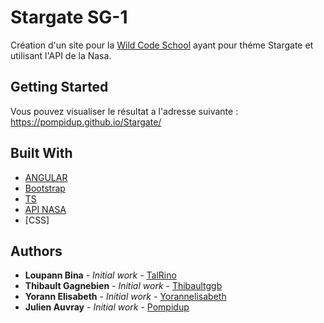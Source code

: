 # Stargate SG-1

Création d'un site pour la [Wild Code School](https://wildcodeschool.fr/) ayant pour théme Stargate et utilisant l'API de la Nasa.

## Getting Started

Vous pouvez visualiser le résultat a l'adresse suivante : https://pompidup.github.io/Stargate/

## Built With

* [ANGULAR](https://angular.io/)
* [Bootstrap](https://www.bootstrapcdn.com/)
* [TS](https://www.typescriptlang.org/)
* [API NASA](https://api.nasa.gov/)
* [CSS]


## Authors

* **Loupann  Bina** - *Initial work* - [TalRino](https://github.com/TalRino)
* **Thibault Gagnebien** - *Initial work* - [Thibaultggb](https://github.com/thibaultggb)
* **Yorann Elisabeth** - *Initial work* - [Yorannelisabeth](https://github.com/yorannelisabeth)
* **Julien Auvray** - *Initial work* - [Pompidup](https://github.com/Pompidup)

